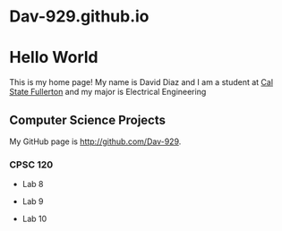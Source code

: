 # Dav-929.github.io

# Hello World

This is my home page! My name is David Diaz and I am a student at [Cal State Fullerton](http://www.fullerton.edu/) and my major is Electrical Engineering

## Computer Science Projects

My GitHub page is http://github.com/Dav-929.

### CPSC 120

* Lab 8


* Lab 9


* Lab 10

